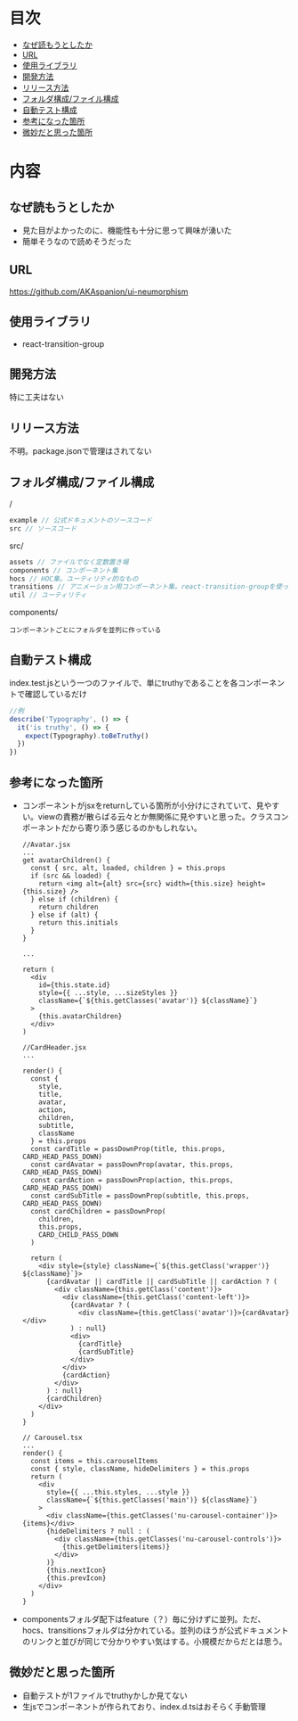 # 目次
- [なぜ読もうとしたか](#なぜ読もうとしたか)
- [URL](#URL)
- [使用ライブラリ](#使用ライブラリ)
- [開発方法](#開発方法)
- [リリース方法](#リリース方法)
- [フォルダ構成/ファイル構成](#フォルダ構成/ファイル構成)
- [自動テスト構成](#自動テスト構成)
- [参考になった箇所](#参考になった箇所)
- [微妙だと思った箇所](#微妙だと思った箇所)

# 内容

## なぜ読もうとしたか
- 見た目がよかったのに、機能性も十分に思って興味が湧いた
- 簡単そうなので読めそうだった

## URL
https://github.com/AKAspanion/ui-neumorphism

## 使用ライブラリ
- react-transition-group

## 開発方法
特に工夫はない

## リリース方法
不明。package.jsonで管理はされてない

## フォルダ構成/ファイル構成

/
```js
example // 公式ドキュメントのソースコード
src // ソースコード
```

src/
```js
assets // ファイルでなく定数置き場
components // コンポーネント集
hocs // HOC集。ユーティリティ的なもの
transitions // アニメーション用コンポーネント集。react-transition-groupを使っている
util // ユーティリティ
```

components/
```
コンポーネントごとにフォルダを並列に作っている
```

## 自動テスト構成
index.test.jsという一つのファイルで、単にtruthyであることを各コンポーネントで確認しているだけ
```js
//例
describe('Typography', () => {
  it('is truthy', () => {
    expect(Typography).toBeTruthy()
  })
})
```

## 参考になった箇所
- コンポーネントがjsxをreturnしている箇所が小分けにされていて、見やすい。viewの責務が散らばる云々とか無関係に見やすいと思った。クラスコンポーネントだから寄り添う感じるのかもしれない。
  ```tsx
  //Avatar.jsx
  ...
  get avatarChildren() {
    const { src, alt, loaded, children } = this.props
    if (src && loaded) {
      return <img alt={alt} src={src} width={this.size} height={this.size} />
    } else if (children) {
      return children
    } else if (alt) {
      return this.initials
    }
  }

  ...
  
  return (
    <div
      id={this.state.id}
      style={{ ...style, ...sizeStyles }}
      className={`${this.getClasses('avatar')} ${className}`}
    >
      {this.avatarChildren}
    </div>
  )
  ```
  ```tsx
  //CardHeader.jsx
  ...

  render() {
    const {
      style,
      title,
      avatar,
      action,
      children,
      subtitle,
      className
    } = this.props
    const cardTitle = passDownProp(title, this.props, CARD_HEAD_PASS_DOWN)
    const cardAvatar = passDownProp(avatar, this.props, CARD_HEAD_PASS_DOWN)
    const cardAction = passDownProp(action, this.props, CARD_HEAD_PASS_DOWN)
    const cardSubTitle = passDownProp(subtitle, this.props, CARD_HEAD_PASS_DOWN)
    const cardChildren = passDownProp(
      children,
      this.props,
      CARD_CHILD_PASS_DOWN
    )

    return (
      <div style={style} className={`${this.getClass('wrapper')} ${className}`}>
        {cardAvatar || cardTitle || cardSubTitle || cardAction ? (
          <div className={this.getClass('content')}>
            <div className={this.getClass('content-left')}>
              {cardAvatar ? (
                <div className={this.getClass('avatar')}>{cardAvatar}</div>
              ) : null}
              <div>
                {cardTitle}
                {cardSubTitle}
              </div>
            </div>
            {cardAction}
          </div>
        ) : null}
        {cardChildren}
      </div>
    )
  }
  ```

  ```tsx
  // Carousel.tsx
  ...
  render() {
    const items = this.carouselItems
    const { style, className, hideDelimiters } = this.props
    return (
      <div
        style={{ ...this.styles, ...style }}
        className={`${this.getClasses('main')} ${className}`}
      >
        <div className={this.getClasses('nu-carousel-container')}>{items}</div>
        {hideDelimiters ? null : (
          <div className={this.getClasses('nu-carousel-controls')}>
            {this.getDelimiters(items)}
          </div>
        )}
        {this.nextIcon}
        {this.prevIcon}
      </div>
    )
  }
  ```
- componentsフォルダ配下はfeature（？）毎に分けずに並列。ただ、hocs、transitionsフォルダは分かれている。並列のほうが公式ドキュメントのリンクと並びが同じで分かりやすい気はする。小規模だからだとは思う。

## 微妙だと思った箇所
- 自動テストが1ファイルでtruthyかしか見てない
- 生jsでコンポーネントが作られており、index.d.tsはおそらく手動管理
